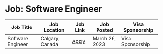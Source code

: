 # Job: Software Engineer

| Job Title | Job Location | Job Link | Job Posted | Visa Sponsorship |
| --- | --- | --- | --- | --- |
| Software Engineer | Calgary, Canada | [Apply](https://landsolutions.applicantpro.com/jobs/2758187.html) | March 26, 2023 | Visa Sponsorship |
